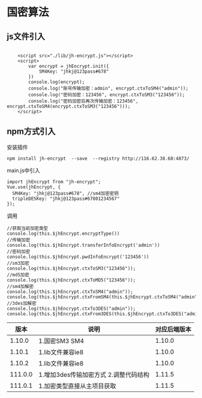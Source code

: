 # 国密算法

## js文件引入

```

    <script src="./lib/jh-encrypt.js"></script>
    <script>
        var encrypt = jhEncrypt.init({
            SM4Key: "jhkj@123pass#678"
        })
        console.log(encrypt);
        console.log("账号传输加密：admin", encrypt.ctxToSM4("admin"));
        console.log("密码加密：123456", encrypt.ctxToSM3("123456"));
        console.log("密码加密后再次传输加密：123456", encrypt.ctxToSM4(encrypt.ctxToSM3("123456")));
    </script>
```

## npm方式引入

安装插件

```
npm install jh-encrypt  --save  --registry http://116.62.38.68:4873/
```

main.js中引入

```
import jhEncrypt from "jh-encrypt";
Vue.use(jhEncrypt, {
  SM4Key: "jhkj@123pass#678", //sm4加密密钥
  tripleDESKey: "jhkj@123pass#67801234567"
});
```

调用

```
//获取当前加密类型
console.log(this.$jhEncrypt.encryptType())
//传输加密
console.log(this.$jhEncrypt.transferInfoEncrypt('admin'))
//密码加密
console.log(this.$jhEncrypt.pwdInfoEncrypt('123456'))
//sm3加密
console.log(this.$jhEncrypt.ctxToSM3("123456"));
//md5加密
console.log(this.$jhEncrypt.ctxToMD5("123456"));
//sm4加解密
console.log(this.$jhEncrypt.ctxToSM4("admin"));
console.log(this.$jhEncrypt.ctxFromSM4(this.$jhEncrypt.ctxToSM4("admin")));
//3des加解密
console.log(this.$jhEncrypt.ctxTo3DES("admin"));
console.log(this.$jhEncrypt.ctxFrom3DES(this.$jhEncrypt.ctxTo3DES("admin")));
```

|  版本   | 说明  | 对应后端版本 |
|  ---  | ---  | --- |
| 1.10.0  | 1.国密SM3 SM4 | 1.10.0 |
| 1.10.1  | 1.lib文件兼容ie8 | 1.10.0 |
| 1.10.2  | 1.lib文件兼容ie8 | 1.10.0 |
| 111.0.0  | 1.增加3des传输加密方式 2.调整代码结构 | 1.11.5 |
| 111.0.1  | 1.加密类型直接从主项目获取 | 1.11.5 |
